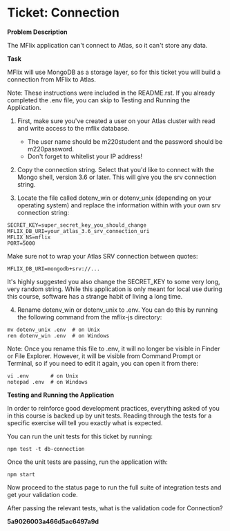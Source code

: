 # Ticket: Connection

**Problem Description**

The MFlix application can't connect to Atlas, so it can't store any data.

**Task**

MFlix will use MongoDB as a storage layer, so for this ticket you will build a connection from MFlix to Atlas.

Note: These instructions were included in the README.rst. If you already completed the .env file, you can skip to Testing and Running the Application.

1. First, make sure you've created a user on your Atlas cluster with read and write access to the mflix database.
    - The user name should be m220student and the password should be m220password.
    - Don't forget to whitelist your IP address!
2. Copy the connection string. Select that you'd like to connect with the Mongo shell, version 3.6 or later. This will give you the srv connection string.

3. Locate the file called dotenv_win or dotenv_unix (depending on your operating system) and replace the information within with your own srv connection string:

```
SECRET_KEY=super_secret_key_you_should_change
MFLIX_DB_URI=your_atlas_3.6_srv_connection_uri
MFLIX_NS=mflix
PORT=5000
```

Make sure not to wrap your Atlas SRV connection between quotes:

```
MFLIX_DB_URI=mongodb+srv://...
```

It's highly suggested you also change the SECRET_KEY to some very long, very random string. While this application is only meant for local use during this course, software has a strange habit of living a long time.

4. Rename dotenv_win or dotenv_unix to .env. You can do this by running the following command from the mflix-js directory:

```
mv dotenv_unix .env  # on Unix
ren dotenv_win .env  # on Windows
```

Note: Once you rename this file to .env, it will no longer be visible in Finder or File Explorer. However, it will be visible from Command Prompt or Terminal, so if you need to edit it again, you can open it from there:

```
vi .env       # on Unix
notepad .env  # on Windows
```

**Testing and Running the Application**

In order to reinforce good development practices, everything asked of you in this course is backed up by unit tests. Reading through the tests for a specific exercise will tell you exactly what is expected.

You can run the unit tests for this ticket by running:

```
npm test -t db-connection
```

Once the unit tests are passing, run the application with:

```
npm start
```

Now proceed to the status page to run the full suite of integration tests and get your validation code.

After passing the relevant tests, what is the validation code for Connection?

**5a9026003a466d5ac6497a9d**
